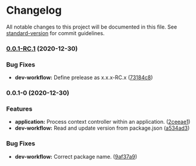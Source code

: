 # Changelog

All notable changes to this project will be documented in this file. See [standard-version](https://github.com/conventional-changelog/standard-version) for commit guidelines.

### [0.0.1-RC.1](https://github.com/mbunge/php-application/compare/v0.0.1-0...v0.0.1-RC.1) (2020-12-30)


### Bug Fixes

* **dev-workflow:** Define prelease as x.x.x-RC.x ([73184c8](https://github.com/mbunge/php-application/commit/73184c8adb01830f4d043809f1cb1327a7aee0cf))

### 0.0.1-0 (2020-12-30)


### Features

* **application:** Process context controller within an application. ([2ceeae1](https://github.com/mbunge/php-application/commit/2ceeae1f7a739807424e6670dcfb359f2fc694cb))
* **dev-workflow:** Read and update version from package.json ([a534ad3](https://github.com/mbunge/php-application/commit/a534ad37bb60e451ab0f6c0b56c261472e5cd15c))


### Bug Fixes

* **dev-workflow:** Correct package name. ([9af37a9](https://github.com/mbunge/php-application/commit/9af37a945083e0f88230b940b44639426c675daf))
